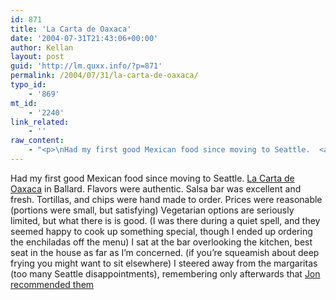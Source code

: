 ```yaml
---
id: 871
title: 'La Carta de Oaxaca'
date: '2004-07-31T21:43:06+00:00'
author: Kellan
layout: post
guid: 'http://lm.quxx.info/?p=871'
permalink: /2004/07/31/la-carta-de-oaxaca/
typo_id:
    - '869'
mt_id:
    - '2240'
link_related:
    - ''
raw_content:
    - "<p>\nHad my first good Mexican food since moving to Seattle.  <a href=\\\"\\\">La Carta de Oaxaca</a> in Ballard.  Flavors were authentic. Salsa bar was excellent and fresh.  Tortillas, and chips were hand made to order.  Prices were reasonable (portions were small, but satisfying)  Vegetarian options are seriously limited, but what there is is good.  (I was there during a quiet spell, and they seemed happy to cook up something special, though I ended up ordering the enchiladas off the menu)  I sat at the bar overlooking the kitchen, best seat in the house as far as I\\'m concerned. (if you\\'re squeamish about deep frying you might want to sit elsewhere)  I steered away from the margaritas (too many Seattle disappointments), remembering only afterwards that <a href=\\\"http://blogs.onenw.org/jon/archives/001277.html\\\">Jon recommended them</a>\n</p>"
---
```


Had my first good Mexican food since moving to Seattle. <a href="">La Carta de Oaxaca</a> in Ballard. Flavors were authentic. Salsa bar was excellent and fresh. Tortillas, and chips were hand made to order. Prices were reasonable (portions were small, but satisfying) Vegetarian options are seriously limited, but what there is is good. (I was there during a quiet spell, and they seemed happy to cook up something special, though I ended up ordering the enchiladas off the menu) I sat at the bar overlooking the kitchen, best seat in the house as far as I’m concerned. (if you’re squeamish about deep frying you might want to sit elsewhere) I steered away from the margaritas (too many Seattle disappointments), remembering only afterwards that [Jon recommended them](http://blogs.onenw.org/jon/archives/001277.html)